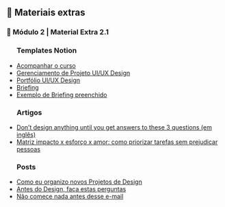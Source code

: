 <h2 dir="auto"> 🔗 Materiais extras </h2>



<h3 dir="auto"> 🔶 Módulo 2 | Material Extra 2.1 </h3>

<ul dir="auto">
<h3> Templates Notion </h3>
  <li><a href="https://www.notion.so/Bootcampinho-UI-UX-476028b04b214c419d23158f612d91af"> Acompanhar o curso </a></li>
  <li><a href="https://sheisacreative.notion.site/Nome-do-Projeto-Bootcampinho-UI-UX-29cc67452d274688b297ed51cb95ee04"> Gerenciamento de Projeto UI/UX Design </a></li>
  <li><a href="https://sheisacreative.notion.site/UI-UX-Designer-Bootcampinho-UI-UX-015ec666dd424e398492074e277b748e"> Portfólio UI/UX Design </a></li> 
  <li><a href="https://sheisacreative.notion.site/Briefing-do-projeto-d6788e4002e64a5da3512d16aea7c191"> Briefing </a></li> 
  <li><a href="https://www.notion.so/sheisacreative/Briefing-3cb90df3398a42ceb8eb3b6e6fb9646d"> Exemplo de Briefing preenchido </a></li> 

<h3> Artigos </h3>
  <li><a href="https://uxdesign.cc/dont-design-anything-until-you-get-answers-to-these-3-questions-a12cc18bfea3"> Don’t design anything until you get answers to these 3 questions (em inglês)</a></li>
  <li><a href="https://brasil.uxdesign.cc/matriz-impacto-esforco-amor-c76f76a22760"> Matriz impacto x esforço x amor: como priorizar tarefas sem prejudicar pessoas</a></li>

<h3> Posts </h3>
  <li><a href="https://www.linkedin.com/posts/sheisacreative_como-eu-organizo-novos-projetos-de-design-activity-6963607220844417024-mQI9/?utm_source=share&utm_medium=member_desktop"> Como eu organizo novos Projetos de Design </a></li>
  <li><a href="https://www.linkedin.com/posts/sheisacreative_o-que-fazer-antes-de-come%C3%A7ar-um-projeto-de-activity-6965419817864450048-hx8T/?utm_source=share&utm_medium=member_desktop"> Antes do Design, faça estas perguntas </a></li>
  <li><a href="https://www.linkedin.com/posts/sheisacreative_e-mail-vale-mais-que-macumba-activity-6967603304679772160-5nFO/?utm_source=share&utm_medium=member_desktop"> Não comece nada antes desse e-mail </a></li>
</ul>








